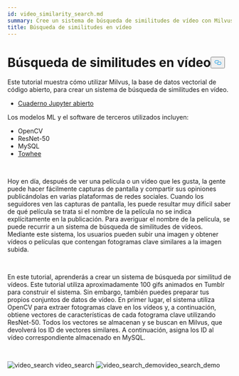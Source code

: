 ```yaml
---
id: video_similarity_search.md
summary: Cree un sistema de búsqueda de similitudes de vídeo con Milvus.
title: Búsqueda de similitudes en vídeo
---
```

<h1 id="Video-Similarity-Search" class="common-anchor-header">Búsqueda de similitudes en vídeo<button data-href="#Video-Similarity-Search" class="anchor-icon" translate="no">
      <svg translate="no"
        aria-hidden="true"
        focusable="false"
        height="20"
        version="1.1"
        viewBox="0 0 16 16"
        width="16"
      >
        <path
          fill="#0092E4"
          fill-rule="evenodd"
          d="M4 9h1v1H4c-1.5 0-3-1.69-3-3.5S2.55 3 4 3h4c1.45 0 3 1.69 3 3.5 0 1.41-.91 2.72-2 3.25V8.59c.58-.45 1-1.27 1-2.09C10 5.22 8.98 4 8 4H4c-.98 0-2 1.22-2 2.5S3 9 4 9zm9-3h-1v1h1c1 0 2 1.22 2 2.5S13.98 12 13 12H9c-.98 0-2-1.22-2-2.5 0-.83.42-1.64 1-2.09V6.25c-1.09.53-2 1.84-2 3.25C6 11.31 7.55 13 9 13h4c1.45 0 3-1.69 3-3.5S14.5 6 13 6z"
        ></path>
      </svg>
    </button></h1><p>Este tutorial muestra cómo utilizar Milvus, la base de datos vectorial de código abierto, para crear un sistema de búsqueda de similitudes en vídeo.</p>
<ul>
<li><a href="https://github.com/towhee-io/examples/tree/main/video/reverse_video_search">Cuaderno Jupyter abierto</a></li>
</ul>
<p>Los modelos ML y el software de terceros utilizados incluyen:</p>
<ul>
<li>OpenCV</li>
<li>ResNet-50</li>
<li>MySQL</li>
<li><a href="https://towhee.io/">Towhee</a></li>
</ul>
<p><br/></p>
<p>Hoy en día, después de ver una película o un vídeo que les gusta, la gente puede hacer fácilmente capturas de pantalla y compartir sus opiniones publicándolas en varias plataformas de redes sociales. Cuando los seguidores ven las capturas de pantalla, les puede resultar muy difícil saber de qué película se trata si el nombre de la película no se indica explícitamente en la publicación. Para averiguar el nombre de la película, se puede recurrir a un sistema de búsqueda de similitudes de vídeos. Mediante este sistema, los usuarios pueden subir una imagen y obtener vídeos o películas que contengan fotogramas clave similares a la imagen subida.</p>
<p><br/></p>
<p>En este tutorial, aprenderás a crear un sistema de búsqueda por similitud de vídeos. Este tutorial utiliza aproximadamente 100 gifs animados en Tumblr para construir el sistema. Sin embargo, también puedes preparar tus propios conjuntos de datos de vídeo. En primer lugar, el sistema utiliza OpenCV para extraer fotogramas clave en los vídeos y, a continuación, obtiene vectores de características de cada fotograma clave utilizando ResNet-50. Todos los vectores se almacenan y se buscan en Milvus, que devolverá los ID de vectores similares. A continuación, asigna los ID al vídeo correspondiente almacenado en MySQL.</p>
<p><br/></p>
<p>
  
   <span class="img-wrapper"> <img translate="no" src="/docs/v2.6.x/assets/video_search.png" alt="video_search" class="doc-image" id="video_search" />
   </span> <span class="img-wrapper"> <span>video_search</span> <img translate="no" src="/docs/v2.6.x/assets/video_search_demo.gif" alt="video_search_demo" class="doc-image" id="video_search_demo" /><span>video_search_demo</span> </span></p>
